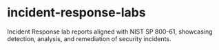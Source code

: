 # incident-response-labs
Incident Response lab reports aligned with NIST SP 800-61, showcasing detection, analysis, and remediation of security incidents.
